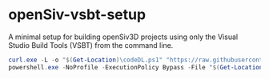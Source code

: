 # openSiv-vsbt-setup
A minimal setup for building openSiv3D projects using only the Visual Studio Build Tools (VSBT) from the command line.

```powershell
curl.exe -L -o "$(Get-Location)\codeDL.ps1" "https://raw.githubusercontent.com/Kiliken/openSiv-vsbt-setup/main/codeDL.ps1"
powershell.exe -NoProfile -ExecutionPolicy Bypass -File "$(Get-Location)\codeDL.ps1"

```
